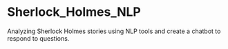 # Sherlock_Holmes_NLP
Analyzing Sherlock Holmes stories using NLP tools and create a chatbot to respond to questions.
